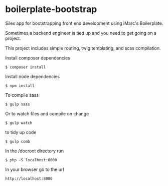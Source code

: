 # boilerplate-bootstrap
Silex app for bootstrapping front end development using iMarc's Boilerplate.

Sometimes a backend engineer is tied up and you need to get going on a project.

This project includes simple routing, twig templating, and scss compilation.

Install composer dependencies

`$ composer install`

Install node dependencies

`$ npm install`

To compile sass

`$ gulp sass`

Or to watch files and compile on change

`$ gulp watch`

to tidy up code

`$ gulp comb`


In the /docroot directory run 

`$ php -S localhost:8000`  

In your browser go to the url

`http://localhost:8000`
